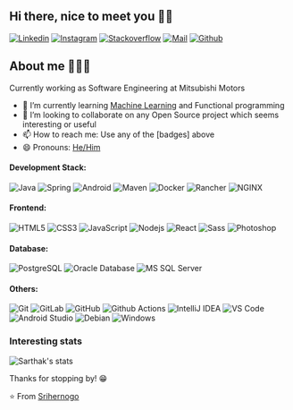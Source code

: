 ## Hi there, nice to meet you 👋🏼
[![Linkedin](https://img.shields.io/badge/-Bayu%20Sri%20Hernogo-blue?style=flat-square&logo=linkedin&logoColor=white&link=https://www.linkedin.com/in/bayusrihernogo/)](https://www.linkedin.com/in/bayusrihernogo/)
[![Instagram](https://img.shields.io/badge/-@bayusrihernogo-red?style=flat-square&logo=instagram&logoColor=white&link=https://www.instagram.com/bayusrihernogo/)](https://www.instagram.com/bayusrihernogo/)
[![Stackoverflow](https://img.shields.io/badge/-bayusrihernogo-orange?style=flat-square&logo=Stackoverflow&logoColor=white&link=https://stackoverflow.com/users/9771468/bayu-sri-hernogo/)](https://stackoverflow.com/users/9771468/bayu-sri-hernogo)
[![Mail](https://img.shields.io/badge/-srihernogo@gmail.com-gray?style=flat-square&logo=gmail&logoColor=white&link=https://www.linkedin.com/in/bayusrihernogo/)](mailto:srihernogo@gmail.com)
[![Github](https://img.shields.io/github/followers/srihernogo?label=Follow&style=social)](https://github.com/srihernogo)

## About me 👨🏻‍💻
Currently working as Software Engineering at Mitsubishi Motors
- 🌱 I’m currently learning [Machine Learning](https://www.coursera.org/learn/machine-learning) and Functional programming
- 👯 I’m looking to collaborate on any Open Source project which seems interesting or useful
- 📫 How to reach me: Use any of the [badges] above
- 😄 Pronouns: [He/Him](https://www.mypronouns.org/he-him)

#### Development Stack:
![Java](http://img.shields.io/badge/-Java-007396?style=flat-square&logo=java&logoColor=ffffff)
![Spring](http://img.shields.io/badge/-Spring-6DB33F?style=flat-square&logo=spring&logoColor=ffffff)
![Android](http://img.shields.io/badge/-Android-3DDC84?style=flat-square&logo=android&logoColor=ffffff)
![Maven](http://img.shields.io/badge/-Maven-1565c0?style=flat-square&logo=apache-maven)
![Docker](https://img.shields.io/badge/-Docker-black?style=flat-square&logo=docker)
![Rancher](http://img.shields.io/badge/-Rancher-0075A8?style=flat-square&logo=rancher&logoColor=ffffff)
![NGINX](http://img.shields.io/badge/-NGINX-269539?style=flat-square&logo=nginx&logoColor=ffffff)

#### Frontend:
![HTML5](https://img.shields.io/badge/-HTML5-%23E44D27?style=flat-square&logo=html5&logoColor=ffffff)
![CSS3](https://img.shields.io/badge/-CSS3-%231572B6?style=flat-square&logo=css3)
![JavaScript](https://img.shields.io/badge/-JavaScript-%23F7DF1C?style=flat-square&logo=javascript&logoColor=000000&labelColor=%23F7DF1C&color=%23FFCE5A)
![Nodejs](https://img.shields.io/badge/-Nodejs-black?style=flat-square&logo=Node.js)
![React](https://img.shields.io/badge/-React-%23282C34?style=flat-square&logo=react)
![Sass](https://img.shields.io/badge/-Sass-%23CC6699?style=flat-square&logo=sass&logoColor=ffffff)
![Photoshop](http://img.shields.io/badge/-Photoshop-26C9FF?style=flat-square&logo=adobe-photoshop&logoColor=ffffff)

#### Database:
![PostgreSQL](https://img.shields.io/badge/-PostgreSQL-336791?style=flat-square&logo=postgresql)
![Oracle Database](http://img.shields.io/badge/-Oracle-DD0031?style=flat-square&logo=oracle)
![MS SQL Server](http://img.shields.io/badge/-MS%20SQL%20Server-CC2927?style=flat-square&logo=microsoft-sql-server&logoColor=ffffff)

#### Others:
![Git](https://img.shields.io/badge/-Git-%23F05032?style=flat-square&logo=git&logoColor=%23ffffff)
![GitLab](https://img.shields.io/badge/-GitLab-FCA121?style=flat-square&logo=gitlab)
![GitHub](https://img.shields.io/badge/-GitHub-181717?style=flat-square&logo=github)
![Github Actions](http://img.shields.io/badge/-Github%20Actions-2088FF?style=flat-square&logo=github-actions&logoColor=ffffff)
![IntelliJ IDEA](http://img.shields.io/badge/-IntelliJ%20IDEA-000000?style=flat-square&logo=intellij-idea&logoColor=ffffff)
![VS Code](http://img.shields.io/badge/-VS%20Code-007ACC?style=flat-square&logo=visual-studio-code&logoColor=ffffff)
![Android Studio](http://img.shields.io/badge/-Android%20Studio-3DDC84?style=flat-square&logo=android-studio&logoColor=ffffff)
![Debian](http://img.shields.io/badge/-Debian-A81D33?style=flat-square&logo=debian&logoColor=ffffff)
![Windows](http://img.shields.io/badge/-Windows-0078D6?style=flat-square&logo=windows&logoColor=ffffff)

### Interesting stats

![Sarthak's stats](https://github-readme-stats.vercel.app/api?username=srihernogo&show_icons=true)

Thanks for stopping by! 😁


⭐️ From [Srihernogo](https://github.com/srihernogo)
